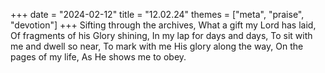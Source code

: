 +++
date = "2024-02-12"
title = "12.02.24"
themes = ["meta", "praise", "devotion"]
+++
Sifting through the archives,
What a gift my Lord has laid,
Of fragments of his Glory shining,
In my lap for days and days,
To sit with me and dwell so near,
To mark with me His glory along the way,
On the pages of my life,
As He shows me to obey.
